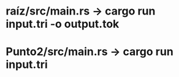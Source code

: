 # raíz/src/main.rs -> cargo run input.tri -o output.tok
# Punto2/src/main.rs -> cargo run input.tri 



